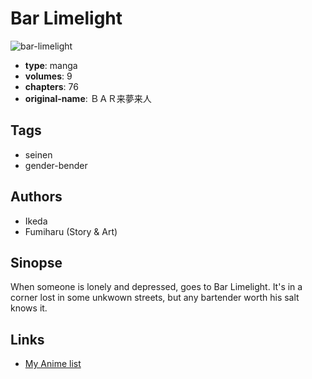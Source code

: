 # Bar Limelight

![bar-limelight](https://cdn.myanimelist.net/images/manga/3/24528.jpg)

-   **type**: manga
-   **volumes**: 9
-   **chapters**: 76
-   **original-name**: ＢＡＲ来夢来人

## Tags

-   seinen
-   gender-bender

## Authors

-   Ikeda
-   Fumiharu (Story & Art)

## Sinopse

When someone is lonely and depressed, goes to Bar Limelight. It's in a corner lost in some unkwown streets, but any bartender worth his salt knows it.

## Links

-   [My Anime list](https://myanimelist.net/manga/16072/Bar_Limelight)
